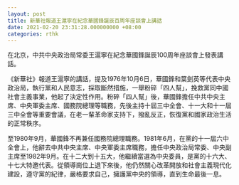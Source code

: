 ```yaml
---
layout: post
title: 新華社報道王滬寧在紀念華國鋒誕辰百周年座談會上講話
date: 2021-02-20 23:31:28.000000000 +08:00
categories: rthk
---
```


在北京，中共中央政治局常委王滬寧在紀念華國鋒誕辰100周年座談會上發表講話。

《新華社》報道王滬寧的講話，提及1976年10月6日，華國鋒和葉劍英等代表中央政治局，執行黨和人民意志，採取斷然措施，一舉粉碎「四人幫」，挽救黨同中國社會主義事業，他起了決定性作用。粉碎「四人幫」後，華國鋒擔任中共中央主席、中央軍委主席、國務院總理等職務，先後主持十屆三中全會、十一大和十一屆三中全會等重要會議，在老一輩革命家支持下，撥亂反正，恢復黨和國家政治生活的正常秩序。

至1980年9月，華國鋒不再兼任國務院總理職務。1981年6月，在黨的十一屆六中全會上，他辭去中共中央主席、中央軍委主席職務，擔任中央政治局常委、中央副主席至1982年9月。在十二大到十五大，他繼續當選為中央委員，是黨的十六大、十七大特邀代表。從領導崗位上退下來後，他仍然關心改革開放和社會主義現代化建設，遵守黨的紀律，嚴格要求自己，擁護黨中央的領導，直到生命最後一息。
